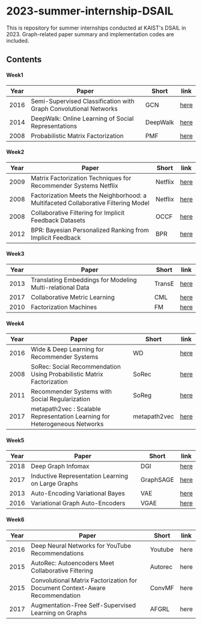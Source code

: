 # 2023-summer-internship-DSAIL
This is repository for summer internships conducted at KAIST's DSAIL in 2023.
Graph-related paper summary and implementation codes are included.

## Contents
#### Week1
|Year|Paper|Short|link|
|---|---|---|---|
|2016|Semi-Supervised Classification with Graph Convolutional Networks|GCN|[here](https://github.com/hyewwn/2023-summer-internship-DSAIL/blob/main/Week1/GCN_paper_summary.md)|
|2014|DeepWalk: Online Learning of Social Representations|DeepWalk|[here](https://github.com/hyewwn/2023-summer-internship-DSAIL/blob/main/Week1/DeepWalk_paper_summary.md)|
|2008|Probabilistic Matrix Factorization|PMF|[here](https://github.com/hyewwn/2023-summer-internship-DSAIL/blob/main/Week1/PMF_paper_summary.md)|

#### Week2
|Year|Paper|Short|link|
|---|---|---|---|
|2009|Matrix Factorization Techniques for Recommender Systems	Netflix|Netflix|[here](https://github.com/hyewwn/2023-summer-internship-DSAIL/blob/main/Week2/Netflix_paper_summary.md)|
|2008|Factorization Meets the Neighborhood: a Multifaceted Collaborative Filtering Model|Netflix|[here](https://github.com/hyewwn/2023-summer-internship-DSAIL/blob/main/Week2/Netflix_paper_summary.md)|
|2008|Collaborative Filtering for Implicit Feedback Datasets|OCCF|[here](https://github.com/hyewwn/2023-summer-internship-DSAIL/tree/main/Week2/OCCF_implementation)|
|2012|BPR: Bayesian Personalized Ranking from Implicit Feedback|BPR|[here](https://github.com/hyewwn/2023-summer-internship-DSAIL/blob/main/Week2/BPR_paper_summary.md)|

#### Week3
|Year|Paper|Short|link|
|---|---|---|---|
|2013|Translating Embeddings for Modeling Multi-relational Data|TransE|[here](https://github.com/hyewwn/2023-summer-internship-DSAIL/blob/main/Week3/TransE_paper_summary.md)|
|2017|Collaborative Metric Learning|CML|[here](https://github.com/hyewwn/2023-summer-internship-DSAIL/blob/main/Week3/CML_paper_summary.md)|
|2010|Factorization Machines|FM|[here](https://github.com/hyewwn/2023-summer-internship-DSAIL/blob/main/Week3/FM_paper_summary.md)|

#### Week4
|Year|Paper|Short|link|
|---|---|---|---|
|2016|Wide & Deep Learning for Recommender Systems|WD|[here](https://github.com/hyewwn/2023-summer-internship-DSAIL/blob/main/Week4/WD_paper_summary.md)|
|2008|SoRec: Social Recommendation Using Probabilistic Matrix Factorization|SoRec|[here](https://github.com/hyewwn/2023-summer-internship-DSAIL/blob/main/Week4/SoRec%26SoReg_paper_summary.md)|
|2011|Recommender Systems with Social Regularization|SoReg|[here](https://github.com/hyewwn/2023-summer-internship-DSAIL/blob/main/Week4/SoRec%26SoReg_paper_summary.md)|
|2017|metapath2vec : Scalable Representation Learning for Heterogeneous Networks|metapath2vec|[here](https://github.com/hyewwn/2023-summer-internship-DSAIL/blob/main/Week4/Metapath2Vec_paper_summary.md)|

#### Week5
|Year|Paper|Short|link|
|---|---|---|---|
|2018|Deep Graph Infomax|DGI|[here](https://github.com/hyewwn/2023-summer-internship-DSAIL/blob/main/Week5/DGI_paper_summary.md)|
|2017|Inductive Representation Learning on Large Graphs|GraphSAGE|[here](https://github.com/hyewwn/2023-summer-internship-DSAIL/tree/main/Week5/GraphSAGE)|
|2013|Auto-Encoding Variational Bayes|VAE|[here](https://github.com/hyewwn/2023-summer-internship-DSAIL/blob/main/Week5/VAE%26VGAE_paper_summary.md)|
|2016|Variational Graph Auto-Encoders|VGAE|[here](https://github.com/hyewwn/2023-summer-internship-DSAIL/blob/main/Week5/VAE%26VGAE_paper_summary.md)|

#### Week6
|Year|Paper|Short|link|
|---|---|---|---|
|2016|Deep Neural Networks for YouTube Recommendations|Youtube|here|
|2015|AutoRec: Autoencoders Meet Collaborative Filtering|Autorec|here|
|2015|Convolutional Matrix Factorization for Document Context-Aware Recommendation|ConvMF|here|
|2017|Augmentation-Free Self-Supervised Learning on Graphs|AFGRL|here|
